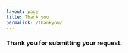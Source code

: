 ```yaml
---
layout: page
title: Thank you
permalink: /thankyou/
---
```


<h3> Thank you for submitting your request. </h3>
